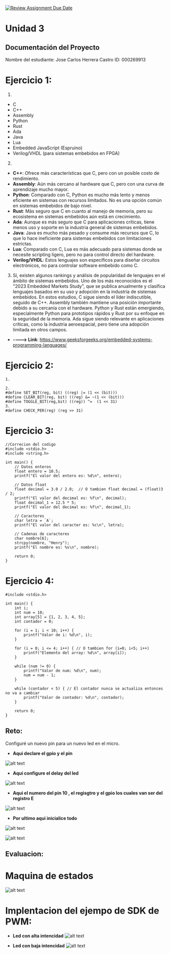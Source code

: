 [![Review Assignment Due Date](https://classroom.github.com/assets/deadline-readme-button-22041afd0340ce965d47ae6ef1cefeee28c7c493a6346c4f15d667ab976d596c.svg)](https://classroom.github.com/a/tn5SB-Yw)
# Unidad 3
## Documentación del Proyecto
 
Nombre del estudiante: Jose Carlos Herrera Castro
ID: 000269913

# Ejercicio 1:
1. 
- C
- C++
- Assembly
- Python
- Rust
- Ada
- Java
- Lua
- Embedded JavaScript (Espruino)
- Verilog/VHDL (para sistemas embebidos en FPGA)

2. 
- **C++**: Ofrece más características que C, pero con un posible costo de rendimiento.
- **Assembly**: Aún más cercano al hardware que C, pero con una curva de aprendizaje mucho mayor.
- **Python**: Comparado con C, Python es mucho más lento y menos eficiente en sistemas con recursos limitados. No es una opción común en sistemas embebidos de bajo nivel.
- **Rust**: Más seguro que C en cuanto al manejo de memoria, pero su ecosistema en sistemas embebidos aún está en crecimiento.
- **Ada**: Aunque es más seguro que C para aplicaciones críticas, tiene menos uso y soporte en la industria general de sistemas embebidos.
- **Java**: Java es mucho más pesado y consume más recursos que C, lo que lo hace ineficiente para sistemas embebidos con limitaciones estrictas.
- **Lua**: Comparado con C, Lua es más adecuado para sistemas donde se necesite scripting ligero, pero no para control directo del hardware.
- **Verilog/VHDL**: Estos lenguajes son específicos para diseñar circuitos electrónicos, no para controlar software embebido como C.

3. Sí, existen algunos rankings y análisis de popularidad de lenguajes en el ámbito de sistemas embebidos. Uno de los más reconocidos es el "2023 Embedded Markets Study", que se publica anualmente y clasifica lenguajes basados en su uso y adopción en la industria de sistemas embebidos.
En estos estudios, C sigue siendo el líder indiscutible, seguido de C++. Assembly también mantiene una posición importante debido a su cercanía con el hardware. Python y Rust están emergiendo, especialmente Python para prototipos rápidos y Rust por su enfoque en la seguridad de la memoria. Ada sigue siendo relevante en aplicaciones críticas, como la industria aeroespacial, pero tiene una adopción limitada en otros campos.
- **----> Link**: https://www.geeksforgeeks.org/embedded-systems-programming-languages/

# Ejercicio 2:
~~~
1. 

2. 
#define SET_BIT(reg, bit) ((reg) |= (1 << (bit)))
#define CLEAR_BIT(reg, bit) ((reg) &= ~(1 << (bit)))
#define TOGGLE_BIT(reg,bit) ((reg)) ^=  (1 << 31)
3.  
#define CHECK_PER(reg) (reg >> 31)
~~~

# Ejercicio 3:
~~~
//Correcion del codigo
#include <stdio.h>
#include <string.h>

int main() {
    // Datos enteros
    float entero = 10.5;  
    printf("El valor del entero es: %d\n", entero);  

    // Datos float
    float decimal = 3.0 / 2.0;  // O tambien float decimal = (float)3 / 2;
    printf("El valor del decimal es: %f\n", decimal);  
    float decimal_1 = 12.5 * 5;  
    printf("El valor del decimal es: %f\n", decimal_1);  

    // Caracteres
    char letra = `A`;  
    printf("El valor del caracter es: %c\n", letra);

    // Cadenas de caracteres
    char nombre[6];  
    strcpy(nombre, "Henry");  
    printf("El nombre es: %s\n", nombre);

    return 0;
}
~~~

# Ejercicio 4:
~~~
#include <stdio.h>

int main() {
    int i;
    int num = 10;
    int array[5] = {1, 2, 3, 4, 5};
    int contador = 0;

    for (i = 1; i < 10; i++) {
        printf("Valor de i: %d\n", i);
    }

    for (i = 0; i <= 4; i++) { // O tambien for (i=0; i<5; i++)
        printf("Elemento del array: %d\n", array[i]);
    }

    while (num != 0) {
        printf("Valor de num: %d\n", num);
        num = num - 1;  
    }

    while (contador < 5) { // El contador nunca se actualiza entonces no va a cambiar
        printf("Valor de contador: %d\n", contador);
    }

    return 0;
}
~~~
## Reto:
Configuré un nuevo pin para un nuevo led en el micro.
- **Aqui declare el gpio y el pin**

![alt text](image.png)

- **Aqui configure el delay del led**

![alt text](image-1.png)

- **Aqui el numero del pin 10 , el regisgtro y el gpio los cuales van ser del registro E**

![alt text](image-2.png)

- **Por ultimo aqui inicialice todo**

![alt text](image-3.png)

![alt text](image-4.png)

## Evaluacion:
# Maquina de estados

![alt text](image-6.png)

# Implentacion del ejempo de SDK de PWM:

- **Led con alta intencidad**
![alt text](image-7.png)

- **Led con baja intencidad**
![alt text](image-8.png)